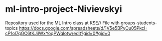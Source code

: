 # ml-intro-project-Nivievskyi
Repository used for the ML Intro class at KSE//
File with groups-students-topics
https://docs.google.com/spreadsheets/d/1V5e5BPyCu05PkcI-cP1ol7qGC6tKJilWxYoqPWqlotw/edit?gid=0#gid=0
